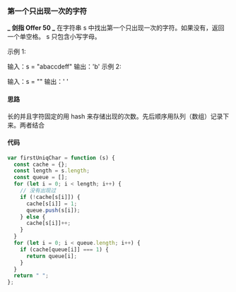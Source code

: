 <!--
 * @Author: your name
 * @Date: 2022-02-14 21:55:33
 * @LastEditTime: 2022-02-14 21:57:44
 * @LastEditors: Please set LastEditors
 * @Description: 打开koroFileHeader查看配置 进行设置: https://github.com/OBKoro1/koro1FileHeader/wiki/%E9%85%8D%E7%BD%AE
 * @FilePath: /algorithm/DataStructure/Hash.md
-->

### 第一个只出现一次的字符

**_ 剑指 Offer 50 _**
在字符串 s 中找出第一个只出现一次的字符。如果没有，返回一个单空格。 s 只包含小写字母。

示例 1:

输入：s = "abaccdeff"
输出：'b'
示例 2:

输入：s = ""
输出：' '

#### 思路

长的并且字符固定的用 hash 来存储出现的次数。先后顺序用队列（数组）记录下来。两者结合

#### 代码

```js
var firstUniqChar = function (s) {
  const cache = {};
  const length = s.length;
  const queue = [];
  for (let i = 0; i < length; i++) {
    // 没有出现过
    if (!cache[s[i]]) {
      cache[s[i]] = 1;
      queue.push(s[i]);
    } else {
      cache[s[i]]++;
    }
  }
  for (let i = 0; i < queue.length; i++) {
    if (cache[queue[i]] === 1) {
      return queue[i];
    }
  }
  return " ";
};
```
